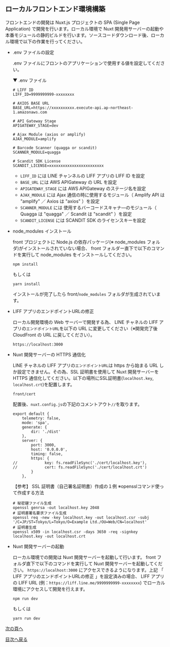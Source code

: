 ## ローカルフロントエンド環境構築
フロントエンドの開発は Nuxt.js プロジェクトの SPA (Single Page Application) で開発を行います。ローカル環境で Nuxt 開発用サーバーの起動や本番モジュールの静的ビルドを行います。ソースコードダウンロード後、ローカル環境で以下の作業を行ってください。

- .env ファイルの設定

    .env ファイルにフロントのアプリケーションで使用する値を設定してください。

    ▼ .env ファイル
    ```
    # LIFF ID
    LIFF_ID=9999999999-xxxxxxxx

    # AXIOS BASE URL
    BASE_URL=https://xxxxxxxxxx.execute-api.ap-northeast-1.amazonaws.com

    # API Gateway Stage
    APIGATEWAY_STAGE=dev

    # Ajax Module (axios or amplify)
    AJAX_MODULE=amplify

    # Barcode Scanner (quagga or scandit)
    SCANNER_MODULE=quagga

    # Scandit SDK License
    SCANDIT_LICENSE=xxxxxxxxxxxxxxxxxxxxxxxx
    ```

    - `LIFF_ID` には LINE チャンネルの LIFF アプリの LIFF ID を設定
    - `BASE_URL` には AWS APIGateway の URL を設定
    - `APIGATEWAY_STAGE` には AWS APIGateway のステージ名を設定
    - `AJAX_MODULE` には Ajax 通信の時に使用するモジュール（ Amplify API は "amplify" ／ Axios は "axios" ）を設定
    - `SCANNER_MODULE` には 使用するバーコードスキャナ―のモジュール（ Quagga は "quagga" ／ Scandit は "scandit" ）を設定
    - `SCANDIT_LICENSE` には SCANDIT SDK のライセンスキーを設定

- node_modules インストール

    front プロジェクトに Node.js の依存パッケージ(※ node_modules フォルダ)がインストールされていない場合、 front フォルダー直下で以下のコマンドを実行して node_modules をインストールしてください。
    ```
    npm install
    ```
    もしくは
    ```
    yarn install
    ```
    インストールが完了したら front/`node_modules` フォルダが生成されています。

- LIFF アプリのエンドポイントURLの修正

    ローカル開発環境の Web サーバーで開発する為、 LINE チャネルの LIFF アプリの`エンドポイントURL`を以下の URL に変更してください（※開発完了後 CloudFront の URL に戻してください）。
    ```
    https://localhost:3000
    ```

- Nuxt 開発サーバーの HTTPS 通信化

    LINE チャネルの LIFF アプリの`エンドポイントURL`は https から始まる URL しか設定できません。その為、SSL 証明書を使用して Nuxt 開発サーバーを HTTPS 通信化してください。以下の場所にSSL証明書(`localhost.key`, `localhost.crt`)を配置します。
    ```
    front/cert
    ```
    配置後、`nuxt.config.js`の下記のコメントアウト`//`を取ります。
    ```
    export default {
        telemetry: false,
        mode: 'spa',
        generate: {
            dir: './dist'
        },
        server: {
            port: 3000,
            host: '0.0.0.0',
            timing: false,
            https: {
    //            key: fs.readFileSync('./cert/localhost.key'),
    //            cert: fs.readFileSync('./cert/localhost.crt')
            }
        },
    ```
    【参考】
    SSL 証明書（自己署名証明書）作成の１例
    ※opensslコマンド使って作成する方法
    ```
    # 秘密鍵ファイル生成
    openssl genrsa -out localhost.key 2048
    # 証明書署名要求ファイル生成
    openssl req -new -key localhost.key -out localhost.csr -subj '/C=JP/ST=Tokyo/L=Tokyo/O=Example Ltd./OU=Web/CN=localhost'
    # 証明書生成
    openssl x509 -in localhost.csr -days 3650 -req -signkey localhost.key -out localhost.crt
    ```

- Nuxt 開発サーバーの起動

    ローカル環境での開発は Nuxt 開発サーバーを起動して行います。 front フォルダ直下で以下のコマンドを実行して Nuxt 開発サーバーを起動してください。 `https://localhost:3000` にアクセスできるようになります。上記 「 LIFF アプリのエンドポイントURLの修正 」を設定済みの場合、 LIFF アプリの LIFF URL (例：`https://liff.line.me/9999999999-xxxxxxxx`) でローカル環境にアクセスして開発を行えます。
    ```
    npm run dev
    ```
    もしくは
    ```
    yarn run dev
    ```

[次の頁へ](test-data-charge.md)

[目次へ戻る](../../README.md)
